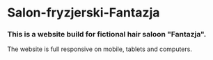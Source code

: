 ﻿# Salon-fryzjerski-Fantazja
### This is a website build for fictional hair saloon "Fantazja".
The website is full responsive on mobile, tablets and computers.
